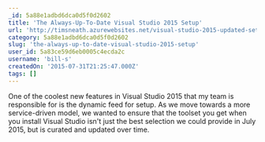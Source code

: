 ```yaml
---
_id: 5a88e1adbd6dca0d5f0d2602
title: 'The Always-Up-To-Date Visual Studio 2015 Setup'
url: 'http://timsneath.azurewebsites.net/visual-studio-2015-updated-setup/'
category: 5a88e1adbd6dca0d5f0d2602
slug: 'the-always-up-to-date-visual-studio-2015-setup'
user_id: 5a83ce59d6eb0005c4ecda2c
username: 'bill-s'
createdOn: '2015-07-31T21:25:47.000Z'
tags: []
---
```


One of the coolest new features in Visual Studio 2015 that my team is responsible for is the dynamic feed for setup. As we move towards a more service-driven model, we wanted to ensure that the toolset you get when you install Visual Studio isn't just the best selection we could provide in July 2015, but is curated and updated over time.
